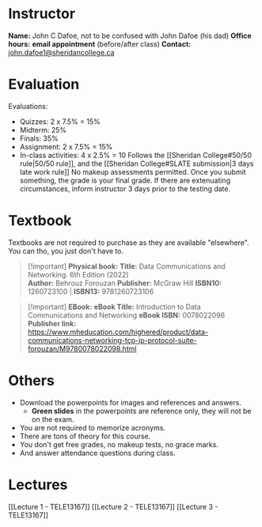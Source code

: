 # Instructor
**Name:** John C Dafoe, not to be confused with John Dafoe (his dad)
**Office hours:** **email appointment** (before/after class)
**Contact:** john.dafoe1@sheridancollege.ca
# Evaluation
Evaluations:
- Quizzes: 2 x 7.5% = 15%
- Midterm: 25%
- Finals: 35%
- Assignment: 2 x 7.5% = 15%
- In-class activities: 4 x 2.5% = 10
Follows the [[Sheridan College#50/50 rule|50/50 rule]], and the [[Sheridan College#SLATE submission|3 days late work rule]]
No makeup assessments permitted. Once you submit something, the grade is your final grade.
If there are extenuating circumstances, inform instructor 3 days prior to the testing date.
# Textbook
Textbooks are not required to purchase as they are available "elsewhere". You can tho, you just don't have to.
> [!important] **Physical book:**
> **Title:** Data Communications and Networking. 6th Edition (2022)  
> **Author:** Behrouz Forouzan
> **Publisher:** McGraw Hill
> 	**ISBN10:** 1260723100 | **ISBN13:** 9781260723106

> [!important] **EBook:**
> **eBook Title:** Introduction to Data Communications and Networking
> **eBook ISBN:** 0078022096
> **Publisher link:** https://www.mheducation.com/highered/product/data-communications-networking-tcp-ip-protocol-suite-forouzan/M9780078022098.html
# Others
- Download the powerpoints for images and references and answers.
	- **Green slides** in the powerpoints are reference only, they will not be on the exam.
- You are not required to memorize acronyms.
- There are tons of theory for this course.
- You don't get free grades, no makeup tests, no grace marks.
- And answer attendance questions during class.
# Lectures
[[Lecture 1 - TELE13167]]
[[Lecture 2 - TELE13167]]
[[Lecture 3 - TELE13167]]

